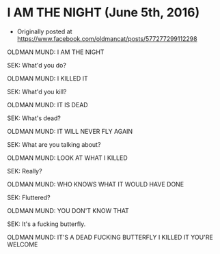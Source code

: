 # I AM THE NIGHT (June 5th, 2016)

 * Originally posted at https://www.facebook.com/oldmancat/posts/577277299112298

OLDMAN MUND: I AM THE NIGHT

SEK: What'd you do?

OLDMAN MUND: I KILLED IT

SEK: What'd you kill?

OLDMAN MUND: IT IS DEAD

SEK: What's dead?

OLDMAN MUND: IT WILL NEVER FLY AGAIN

SEK: What are you talking about?

OLDMAN MUND: LOOK AT WHAT I KILLED

SEK: Really?

OLDMAN MUND: WHO KNOWS WHAT IT WOULD HAVE DONE

SEK: Fluttered?

OLDMAN MUND: YOU DON'T KNOW THAT

SEK: It's a fucking butterfly.

OLDMAN MUND: IT'S A DEAD FUCKING BUTTERFLY I KILLED IT YOU'RE WELCOME

